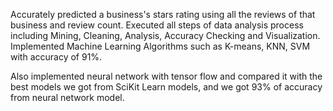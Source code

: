 Accurately predicted a business's stars rating using all the reviews of that business and review count. 
Executed all steps of data analysis process including Mining, Cleaning, Analysis, Accuracy Checking and Visualization. 
Implemented Machine Learning Algorithms such as K-means, KNN, SVM with accuracy of 91%.

Also implemented neural network with tensor flow and compared it with the best models we got from SciKit Learn models, 
and we got 93% of accuracy from neural network model.
